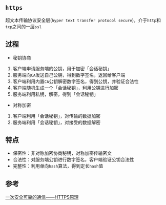 ## `https`
超文本传输协议安全层(`hyper text transfer protocol secure`)，介于`http`和`tcp`之间的一层`ssl`

## 过程
* 秘钥协商
1. 客户端申请服务端的公钥，用于加密「会话秘钥」
2. 服务端向`CA`发送自己公钥，得到数字签名，返回给客户端
3. 客户端利用内置`CA`公钥解密数字签名，得到公钥，并验证合法性
4. 客户端随机生成一个「会话秘钥」，利用公钥进行加密
5. 服务端利用私钥，解密，得到「会话秘钥」

* 对称加密
1. 客户端利用「会话秘钥」，对传输的数据加密
2. 服务端利用「会话秘钥」，对接受的数据解密

## 特点
* 保密性：非对称加密协商秘钥，对称加密传输密文
* 合法性：对服务端公钥进行数字签名，客户端验证公钥合法性
* 完整性：利用单向`hash`算法，得到定长`hash`值

## 参考
[一次安全可靠的通信——HTTPS原理](https://developers.weixin.qq.com/community/develop/article/doc/000046a5fdc7802a15f7508b556413)
